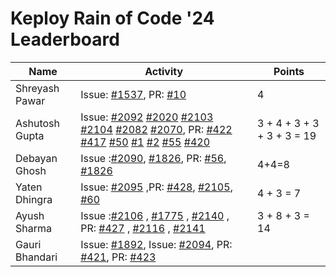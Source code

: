 # Keploy Rain of Code '24 Leaderboard

| Name            | Activity                                                                                                          | Points |
| --------------- | ----------------------------------------------------------------------------------------------------------------- | ------ |
| Shreyash Pawar  | Issue: [#1537](https://github.com/keploy/keploy/issues/1537), PR: [#10](https://github.com/keploy/writers-program/pull/10) | 4 |
| Ashutosh Gupta                | Issue: [#2092](https://github.com/keploy/keploy/issues/2092) [#2020](https://github.com/keploy/keploy/issues/2020) [#2103](https://github.com/keploy/keploy/issues/2103) [#2104](https://github.com/keploy/keploy/issues/2104) [#2082](https://github.com/keploy/keploy/issues/2082) [#2070](https://github.com/keploy/keploy/issues/2070), PR: [#422](https://github.com/keploy/docs/pull/422) [#417](https://github.com/keploy/docs/pull/417) [#50](https://github.com/keploy/blog-website/pull/50) [#1](https://github.com/keploy/engineering-blogs/pull/1) [#2](https://github.com/keploy/engineering-blogs/pull/2) [#55](https://github.com/keploy/website/pull/55) [#420](https://github.com/keploy/docs/pull/420) |    3 + 4 + 3 + 3 + 3 + 3 = 19   |
|Debayan Ghosh    |Issue :[#2090](https://github.com/keploy/keploy/issues/2090), [#1826](https://github.com/keploy/keploy/issues/1826), PR: [#56](https://github.com/keploy/website/pull/56), [#1826](https://github.com/keploy/keploy/issues/1826) | 4+4=8  |
|Yaten Dhingra                 | Issue: [#2095](https://github.com/keploy/keploy/issues/2095)                                                                                                               ,PR: [#428](https://github.com/keploy/docs/pull/428), [#2105](https://github.com/keploy/keploy/pull/2105), [#60](https://github.com/keploy/website/pull/60)        | 4 + 3 = 7
|Ayush Sharma                 |Issue :[#2106](https://github.com/keploy/keploy/issues/2106) , [#1775](https://github.com/keploy/keploy/issues/1775) , [#2140](https://github.com/keploy/keploy/issues/2140) , PR: [#427](https://github.com/keploy/docs/pull/427) , [#2116](https://github.com/keploy/keploy/pull/2116) , [#2141](https://github.com/keploy/keploy/pull/2141)                                                                                                                    |  3 + 8 + 3  = 14     |
|Gauri Bhandari   | Issue: [#1892](https://github.com/keploy/keploy/issues/1892), Issue: [#2094](https://github.com/keploy/keploy/issues/2094), PR: [#421](https://github.com/keploy/docs/pull/421), PR: [#423](https://github.com/keploy/docs/pull/423)                                          |        |
